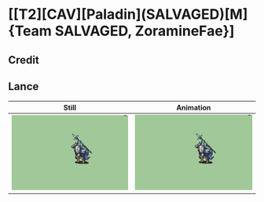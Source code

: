# [\[T2\]\[CAV\]\[Paladin\]\(SALVAGED\)\[M\]{Team SALVAGED, ZoramineFae}]

## Credit


	
## Lance

| Still | Animation |
| :---: | :-------: |
| ![Lance still](./Lance_000.png) | ![Lance animation](./Lance.gif) |
